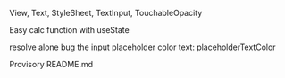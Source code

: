 View, Text, StyleSheet, TextInput, TouchableOpacity

Easy calc function with useState

resolve alone bug the input placeholder color text:  placeholderTextColor

Provisory README.md